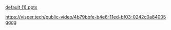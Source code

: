 
[default (1).pptx](https://github.com/alysavevele/6Sem/files/10740485/default.1.pptx)

https://visper.tech/public-video/4b79bbfe-b4e6-11ed-bf03-0242c0a84005
gggg
